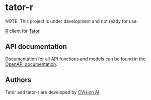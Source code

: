 # tator-r

NOTE: This project is under development and not ready for use.

[R](https://www.r-project.org/) client for [Tator](https://github.com/cvisionai/tator).

## API documentation

Documentation for all API functions and models can be found in the [OpenAPI documentation](docs/TatorApi.md).

## Authors

Tator and tator-r are developed by [CVision AI](www.cvisionai.com).
